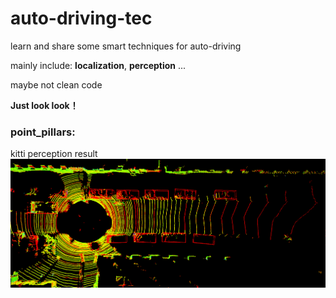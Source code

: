 # auto-driving-tec

learn and share some smart techniques for auto-driving

mainly include: **localization**, **perception** ...

maybe not clean code

**Just look look！**

### point_pillars:
kitti perception result
![image](https://github.com/DA-DA-Yang/auto-driving-tec/blob/main/data/kitti/boxes/000142.png)
